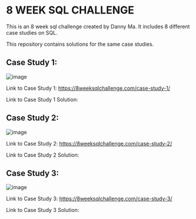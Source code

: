 # 8 WEEK SQL CHALLENGE

This is an 8 week sql challenge created by Danny Ma.
It includes 8 different case studies on SQL.

This repository contains solutions for the same case studies.

## Case Study 1:

![image](https://user-images.githubusercontent.com/64631428/221577884-17f992b0-2f1f-4bcb-b0d9-b3e99c1479be.png)

Link to Case Study 1: https://8weeksqlchallenge.com/case-study-1/

Link to Case Study 1 Solution: 

## Case Study 2:

![image](https://user-images.githubusercontent.com/64631428/221579076-75e8ead3-1eac-4b6b-9974-963e678f6100.png)

Link to Case Study 2: https://8weeksqlchallenge.com/case-study-2/

Link to Case Study 2 Solution: 

## Case Study 3: 

![image](https://user-images.githubusercontent.com/64631428/221580047-a26cbdaa-727a-40a2-8fe2-ec3efb6ccc0b.png)

Link to Case Study 3: https://8weeksqlchallenge.com/case-study-3/

Link to Case Study 3 Solution: 
